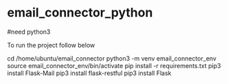 # email_connector_python
#need python3

To run the project follow below

cd /home/ubuntu/email_connector
python3 -m venv email_connector_env
source email_connector_env/bin/activate
pip install -r requirements.txt
pip3 install Flask-Mail
pip3 install flask-restful
pip3 install Flask


